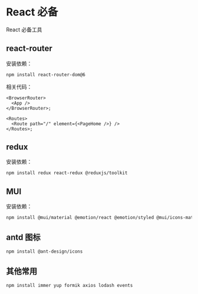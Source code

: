 # React 必备

React 必备工具

## react-router

安装依赖：

```bash
npm install react-router-dom@6
```

相关代码：

```tsx
<BrowserRouter>
  <App />
</BrowserRouter>;

<Routes>
  <Route path="/" element={<PageHome />} />
</Routes>;
```

## redux

安装依赖：

```bash
npm install redux react-redux @reduxjs/toolkit
```

## MUI

安装依赖：

```bash
npm install @mui/material @emotion/react @emotion/styled @mui/icons-material @mui/lab @mui/x-date-pickers @fontsource/roboto date-fns
```

## antd 图标

```bash
npm install @ant-design/icons
```

## 其他常用

```bash
npm install immer yup formik axios lodash events
```
